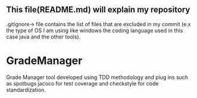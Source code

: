 
## This file(README.md) will explain my repository

.gitignore-> file contains the list of files that are excluded in my commit (e.x the type of OS I am using like windows 
the coding language used in this case java and the other tools). 

# GradeManager
Grade Manager tool developed using TDD methodology and plug ins such as spotbugs jacoco for test coverage and checkstyle for code standardization.
